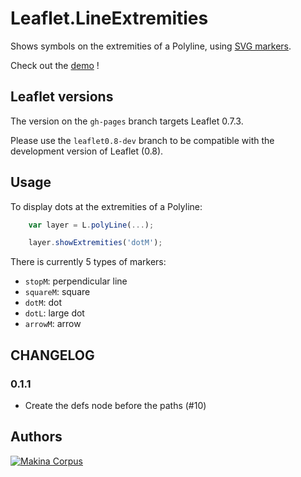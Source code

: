 Leaflet.LineExtremities
================

Shows symbols on the extremities of a Polyline, using [SVG markers](https://developer.mozilla.org/en-US/docs/Web/SVG/Element/marker).

Check out the [demo](https://makinacorpus.github.io/Leaflet.LineExtremities/) !

Leaflet versions
-----

The version on the `gh-pages` branch targets Leaflet 0.7.3.

Please use the `leaflet0.8-dev` branch to be compatible with the development version of Leaflet (0.8).

Usage
-----

To display dots at the extremities of a Polyline:

```javascript
    var layer = L.polyLine(...);

    layer.showExtremities('dotM');
```

There is currently 5 types of markers:
* `stopM`: perpendicular line
* `squareM`: square
* `dotM`: dot
* `dotL`: large dot
* `arrowM`: arrow

CHANGELOG
---------

### 0.1.1

* Create the defs node before the paths (#10)

Authors
-------

[![Makina Corpus](http://depot.makina-corpus.org/public/logo.gif)](http://makinacorpus.com)

